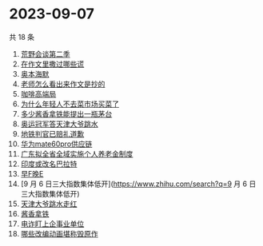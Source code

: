 # 2023-09-07

共 18 条

<!-- BEGIN -->
<!-- 最后更新时间 Thu Sep 07 2023 13:06:52 GMT+0800 (China Standard Time) -->

1. [荒野会谈第二季](https://www.zhihu.com/search?q=荒野会谈第二季)
1. [在作文里撒过哪些谎](https://www.zhihu.com/search?q=在作文里撒过哪些谎)
1. [奥本海默](https://www.zhihu.com/search?q=奥本海默)
1. [老师怎么看出来作文是抄的](https://www.zhihu.com/search?q=老师怎么看出来作文是抄的)
1. [咖啡高端局](https://www.zhihu.com/search?q=咖啡高端局)
1. [为什么年轻人不去菜市场买菜了](https://www.zhihu.com/search?q=为什么年轻人不去菜市场买菜了)
1. [多少酱香拿铁能提出一瓶茅台](https://www.zhihu.com/search?q=多少酱香拿铁能提出一瓶茅台)
1. [奥运冠军答天津大爷跳水](https://www.zhihu.com/search?q=奥运冠军答天津大爷跳水)
1. [地铁判官已赔礼道歉](https://www.zhihu.com/search?q=地铁判官已赔礼道歉)
1. [华为mate60pro供应链](https://www.zhihu.com/search?q=华为mate60pro供应链)
1. [广东拟全省全域实施个人养老金制度](https://www.zhihu.com/search?q=广东拟全省全域实施个人养老金制度)
1. [印度或改名巴拉特](https://www.zhihu.com/search?q=印度或改名巴拉特)
1. [早F晚E](https://www.zhihu.com/search?q=早F晚E)
1. [9 月 6 日三大指数集体低开](https://www.zhihu.com/search?q=9 月 6
   日三大指数集体低开)
1. [天津大爷跳水走红](https://www.zhihu.com/search?q=天津大爷跳水走红)
1. [酱香拿铁](https://www.zhihu.com/search?q=酱香拿铁)
1. [电诈盯上企事业单位](https://www.zhihu.com/search?q=电诈盯上企事业单位)
1. [哪些改编动画堪称毁原作](https://www.zhihu.com/search?q=哪些改编动画堪称毁原作)

<!-- END -->
